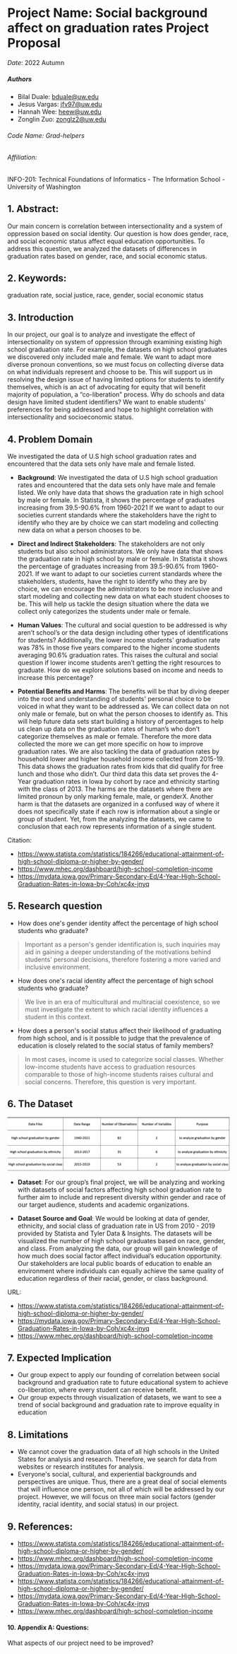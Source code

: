 # Project Name: Social background affect on graduation rates Project Proposal
_Date_: 2022 Autumn
##### Authors
- Bilal Duale: bduale@uw.edu
- Jesus Vargas: jfv97@uw.edu
- Hannah Wee: heew@uw.edu
- Zonglin Zuo: zonglz2@uw.edu

###### _Code Name_: Grad-helpers

###### Affiliation:
INFO-201: Technical Foundations of Informatics - The Information School - University of Washington

## 1. Abstract:
Our main concern is correlation between intersectionality and a system of oppression based on social identity. Our question is how does gender, race, and social economic status affect equal education opportunities. To address this question, we analyzed the datasets of differences in graduation rates based on gender, race, and social economic status.

## 2. Keywords:
graduation rate, social justice, race, gender, social economic status

## 3. Introduction
In our project, our goal is to analyze and investigate the effect of intersectionality on system of oppression through examining existing high school graduation rate. For example, the datasets on high school graduates we discovered only included male and female. We want to adapt more diverse pronoun conventions, so we must focus on collecting diverse data on what individuals represent and choose to be. This will support us in resolving the design issue of having limited options for students to identify themselves, which is an act of advocating for equity that will benefit majority of population, a “co-liberation” process. Why do schools and data design have limited student identifiers? We want to enable students' preferences for being addressed and hope to highlight correlation with intersectionality and socioeconomic status.

## 4. Problem Domain

We investigated the data of U.S high school graduation rates and encountered that the data sets only have male and female listed.

* **Background**: We investigated the data of U.S high school graduation rates and encountered that the data sets only have male and female listed. We only have data that shows the graduation rate in high school by male or female. In Statista, it shows the percentage of graduates increasing from 39.5-90.6% from 1960-2021 If we want to adapt to our societies current standards where the stakeholders have the right to identify who they are by choice we can start modeling and collecting new data on what a person chooses to be.

* **Direct and Indirect Stakeholders**:
The stakeholders are not only students but also school administrators. We only have data that shows the graduation rate in high school by male or female. In Statista it shows the percentage of graduates increasing from 39.5-90.6% from 1960-2021. If we want to adapt to our societies current standards where the stakeholders, students, have the right to identify who they are by choice, we can encourage the administrators to be more inclusive and start modeling and collecting new data on what each student chooses to be. This will help us tackle the design situation where the data we collect only categorizes the students under male or female.

* **Human Values**:
The cultural and social question to be addressed is why aren’t school’s or the data design including other types of identifications for students? Additionally, the lower income students' graduation rate was 78% in those five years compared to the higher income students averaging 90.6% graduation rates. This raises the cultural and social question if lower income students aren’t getting the right resources to graduate. How do we explore solutions based on income and needs to increase this percentage?


* **Potential Benefits and Harms**: The benefits will be that by diving deeper into the root and understanding of students' personal choice to be voiced in what they want to be addressed as. We can collect data on not only male or female, but on what the person chooses to identify as. This will help future data sets start building a history of percentages to help us clean up data on the graduation rates of human’s who don’t categorize themselves as male or female. Therefore the more data collected the more we can get more specific on how to improve graduation rates. We are also tackling the data of graduation rates by household lower and higher household income collected from 2015-19. This data shows the graduation rates from kids that did qualify for free lunch and those who didn’t. Our third data this data set proves the 4-Year graduation rates in Iowa by cohort by race and ethnicity starting with the class of 2013. The harms are the datasets where there are limited pronoun by only marking female, male, or genderX. Another harm is that the datasets are organized in a confused way of where it does not specifically state if each row is information about a single or group of student. Yet, from the analyzing the datasets, we came to conclusion that each row represents information of a single student.


Citation:
- https://www.statista.com/statistics/184266/educational-attainment-of-high-school-diploma-or-higher-by-gender/
- https://www.mhec.org/dashboard/high-school-completion-income
- https://mydata.iowa.gov/Primary-Secondary-Ed/4-Year-High-School-Graduation-Rates-in-Iowa-by-Coh/xc4x-jnyq


## 5. Research question
* How does one's gender identity affect the percentage of high school students who graduate?
 > Important as a person's gender identification is, such inquiries may aid in gaining a deeper understanding of the motivations behind students' personal decisions, therefore fostering a more varied and inclusive environment.

* How does one's racial identity affect the percentage of high school students who graduate?
 > We live in an era of multicultural and multiracial coexistence, so we must investigate the extent to which racial identity influences a student in this context.

* How does a person's social status affect their likelihood of graduating from high school, and is it possible to judge that the prevalence of education is closely related to the social status of family members?
 > In most cases, income is used to categorize social classes. Whether low-income students have access to graduation resources comparable to those of high-income students raises cultural and social concerns. Therefore, this question is very important.

## 6. The Dataset

![How far can North Korea's Missile Reach?](./table.png)

* **Dataset**:
For our group’s final project, we will be analyzing and working with datasets of social factors affecting high school graduation rate to further aim to include and represent diversity within gender and race of our target audience, students and academic organizations.

* **Dataset Source and Goal**:
We would be looking at data of gender, ethnicity, and social class of graduation rate in US from 2010 - 2019 provided by Statista and Tyler Data & Insights. The datasets will be visualized the number of high school graduates based on race, gender, and class. From analyzing the data, our group will gain knowledge of how much does social factor affect individual’s education opportunity. Our stakeholders are local public boards of education to enable an environment where individuals can equally achieve the same quality of education regardless of their racial, gender, or class background.

URL:
- https://www.statista.com/statistics/184266/educational-attainment-of-high-school-diploma-or-higher-by-gender/
- https://mydata.iowa.gov/Primary-Secondary-Ed/4-Year-High-School-Graduation-Rates-in-Iowa-by-Coh/xc4x-jnyq
- https://www.mhec.org/dashboard/high-school-completion-income

## 7. Expected Implication
- Our group expect to apply our founding of correlation between social background and graduation rate to future educational system to achieve co-liberation, where every student can receive benefit.
- Our group expects through visualization of datasets, we want to see a trend of social background and graduation rate to improve equality in education

## 8. Limitations
* We cannot cover the graduation data of all high schools in the United States for analysis and research. Therefore, we search for data from websites or research institutes for analysis.
*  Everyone's social, cultural, and experiential backgrounds and perspectives are unique. Thus, there are a great deal of social elements that will influence one person, not all of which will be addressed by our project. However, we will focus on three main social factors (gender identity, racial identity, and social status) in our project.

## 9. References:
- https://www.statista.com/statistics/184266/educational-attainment-of-high-school-diploma-or-higher-by-gender/
- https://www.mhec.org/dashboard/high-school-completion-income
- https://mydata.iowa.gov/Primary-Secondary-Ed/4-Year-High-School-Graduation-Rates-in-Iowa-by-Coh/xc4x-jnyq
- https://www.statista.com/statistics/184266/educational-attainment-of-high-school-diploma-or-higher-by-gender/
- https://mydata.iowa.gov/Primary-Secondary-Ed/4-Year-High-School-Graduation-Rates-in-Iowa-by-Coh/xc4x-jnyq
- https://www.mhec.org/dashboard/high-school-completion-income

#### 10. Appendix A: Questions:
What aspects of our project need to be improved?
